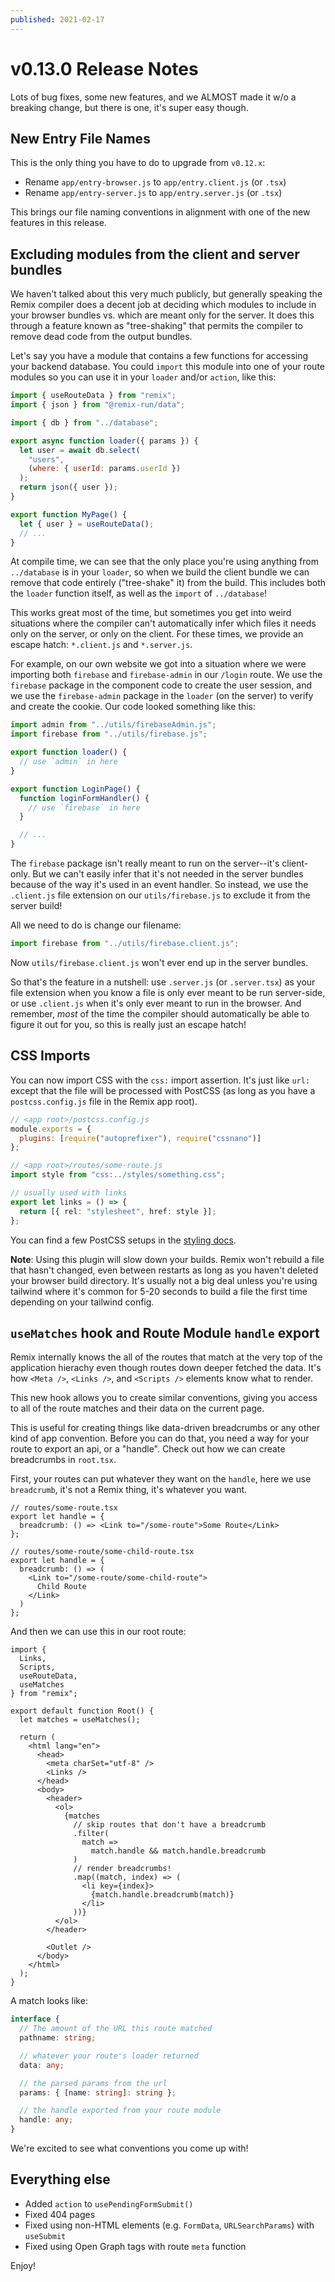 ```yaml
---
published: 2021-02-17
---
```


# v0.13.0 Release Notes

Lots of bug fixes, some new features, and we ALMOST made it w/o a breaking change, but there is one, it's super easy though.

## New Entry File Names

This is the only thing you have to do to upgrade from `v0.12.x`:

- Rename `app/entry-browser.js` to `app/entry.client.js` (or `.tsx`)
- Rename `app/entry-server.js` to `app/entry.server.js` (or `.tsx`)

This brings our file naming conventions in alignment with one of the new features in this release.

## Excluding modules from the client and server bundles

We haven't talked about this very much publicly, but generally speaking the Remix compiler does a decent job at deciding which modules to include in your browser bundles vs. which are meant only for the server. It does this through a feature known as "tree-shaking" that permits the compiler to remove dead code from the output bundles.

Let's say you have a module that contains a few functions for accessing your backend database. You could `import` this module into one of your route modules so you can use it in your `loader` and/or `action`, like this:

```js
import { useRouteData } from "remix";
import { json } from "@remix-run/data";

import { db } from "../database";

export async function loader({ params }) {
  let user = await db.select(
    "users",
    (where: { userId: params.userId })
  );
  return json({ user });
}

export function MyPage() {
  let { user } = useRouteData();
  // ...
}
```

At compile time, we can see that the only place you're using anything from `../database` is in your `loader`, so when we build the client bundle we can remove that code entirely ("tree-shake" it) from the build. This includes both the `loader` function itself, as well as the `import` of `../database`!

This works great most of the time, but sometimes you get into weird situations where the compiler can't automatically infer which files it needs only on the server, or only on the client. For these times, we provide an escape hatch: `*.client.js` and `*.server.js`.

For example, on our own website we got into a situation where we were importing both `firebase` and `firebase-admin` in our `/login` route. We use the `firebase` package in the component code to create the user session, and we use the `firebase-admin` package in the `loader` (on the server) to verify and create the cookie. Our code looked something like this:

```js
import admin from "../utils/firebaseAdmin.js";
import firebase from "../utils/firebase.js";

export function loader() {
  // use `admin` in here
}

export function LoginPage() {
  function loginFormHandler() {
    // use `firebase` in here
  }

  // ...
}
```

The `firebase` package isn't really meant to run on the server--it's client-only. But we can't easily infer that it's not needed in the server bundles because of the way it's used in an event handler. So instead, we use the `.client.js` file extension on our `utils/firebase.js` to exclude it from the server build!

All we need to do is change our filename:

```js
import firebase from "../utils/firebase.client.js";
```

Now `utils/firebase.client.js` won't ever end up in the server bundles.

So that's the feature in a nutshell: use `.server.js` (or `.server.tsx`) as your file extension when you know a file is only ever meant to be run server-side, or use `.client.js` when it's only ever meant to run in the browser. And remember, _most_ of the time the compiler should automatically be able to figure it out for you, so this is really just an escape hatch!

## CSS Imports

You can now import CSS with the `css:` import assertion. It's just like `url:` except that the file will be processed with PostCSS (as long as you have a `postcss.config.js` file in the Remix app root).

```js
// <app root>/postcss.config.js
module.exports = {
  plugins: [require("autoprefixer"), require("cssnano")]
};
```

```ts
// <app root>/routes/some-route.js
import style from "css:../styles/something.css";

// usually used with links
export let links = () => {
  return [{ rel: "stylesheet", href: style }];
};
```

You can find a few PostCSS setups in the [styling docs](https://remix.run/dashboard/docs/styling).

**Note**: Using this plugin will slow down your builds. Remix won't rebuild a file that hasn't changed, even between restarts as long as you haven't deleted your browser build directory. It's usually not a big deal unless you're using tailwind where it's common for 5-20 seconds to build a file the first time depending on your tailwind config.

## `useMatches` hook and Route Module `handle` export

Remix internally knows the all of the routes that match at the very top of the application hierachy even though routes down deeper fetched the data. It's how `<Meta />`, `<Links />`, and `<Scripts />` elements know what to render.

This new hook allows you to create similar conventions, giving you access to all of the route matches and their data on the current page.

This is useful for creating things like data-driven breadcrumbs or any other kind of app convention. Before you can do that, you need a way for your route to export an api, or a "handle". Check out how we can create breadcrumbs in `root.tsx`.

First, your routes can put whatever they want on the `handle`, here we use `breadcrumb`, it's not a Remix thing, it's whatever you want.

```tsx
// routes/some-route.tsx
export let handle = {
  breadcrumb: () => <Link to="/some-route">Some Route</Link>
};
```

```tsx
// routes/some-route/some-child-route.tsx
export let handle = {
  breadcrumb: () => (
    <Link to="/some-route/some-child-route">
      Child Route
    </Link>
  )
};
```

And then we can use this in our root route:

```tsx
import {
  Links,
  Scripts,
  useRouteData,
  useMatches
} from "remix";

export default function Root() {
  let matches = useMatches();

  return (
    <html lang="en">
      <head>
        <meta charSet="utf-8" />
        <Links />
      </head>
      <body>
        <header>
          <ol>
            {matches
              // skip routes that don't have a breadcrumb
              .filter(
                match =>
                  match.handle && match.handle.breadcrumb
              )
              // render breadcrumbs!
              .map((match, index) => (
                <li key={index}>
                  {match.handle.breadcrumb(match)}
                </li>
              ))}
          </ol>
        </header>

        <Outlet />
      </body>
    </html>
  );
}
```

A match looks like:

```ts
interface {
  // The amount of the URL this route matched
  pathname: string;

  // whatever your route's loader returned
  data: any;

  // the parsed params from the url
  params: { [name: string]: string };

  // the handle exported from your route module
  handle: any;
}
```

We're excited to see what conventions you come up with!

## Everything else

- Added `action` to `usePendingFormSubmit()`
- Fixed 404 pages
- Fixed using non-HTML elements (e.g. `FormData`, `URLSearchParams`) with `useSubmit`
- Fixed using Open Graph tags with route `meta` function

Enjoy!

